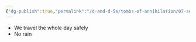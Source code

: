 ```yaml
---
{"dg-publish":true,"permalink":"/d-and-d-5e/tombs-of-annihilation/07-session-notes/session-11/y5-m3-d27/","noteIcon":"","created":"2025-09-24T19:04:41.971-05:00","updated":"2025-09-24T20:45:35.446-05:00"}
---
```



- We travel the whole day safely
- No rain
